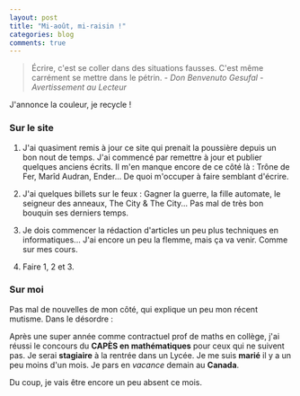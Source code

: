 ```yaml
---
layout: post
title: "Mi-août, mi-raisin !"
categories: blog
comments: true
---
```


> Écrire, c'est se coller dans des situations fausses. C'est même carrément se mettre dans le pétrin. - *Don Benvenuto Gesufal - Avertissement au Lecteur*

J'annonce la couleur, je recycle !

### Sur le site

1. J'ai quasiment remis à jour ce site qui prenait la poussière depuis un bon nout de temps. J'ai commencé par remettre à jour et publier quelques anciens écrits. Il m'en manque encore de ce côté là : Trône de Fer, Marîd Audran, Ender... De quoi m'occuper à faire semblant d'écrire.

2. J'ai quelques billets sur le feux : Gagner la guerre, la fille automate, le seigneur des anneaux, The City & The City... Pas mal de très bon bouquin ses derniers temps.

3. Je dois commencer la rédaction d'articles un peu plus techniques en informatiques... J'ai encore un peu la flemme, mais ça va venir. Comme sur mes cours.

4. Faire 1, 2 et 3.

### Sur moi

Pas mal de nouvelles de mon côté, qui explique un peu mon récent mutisme. Dans le désordre : 

Après une super année comme contractuel prof de maths en collège, j'ai réussi le concours du **CAPÈS en mathématiques** pour ceux qui ne suivent pas. Je serai **stagiaire** à la rentrée dans un Lycée. Je me suis **marié** il y a un peu moins d'un mois. Je pars en *vacance* demain au **Canada**.

Du coup, je vais être encore un peu absent ce mois.
